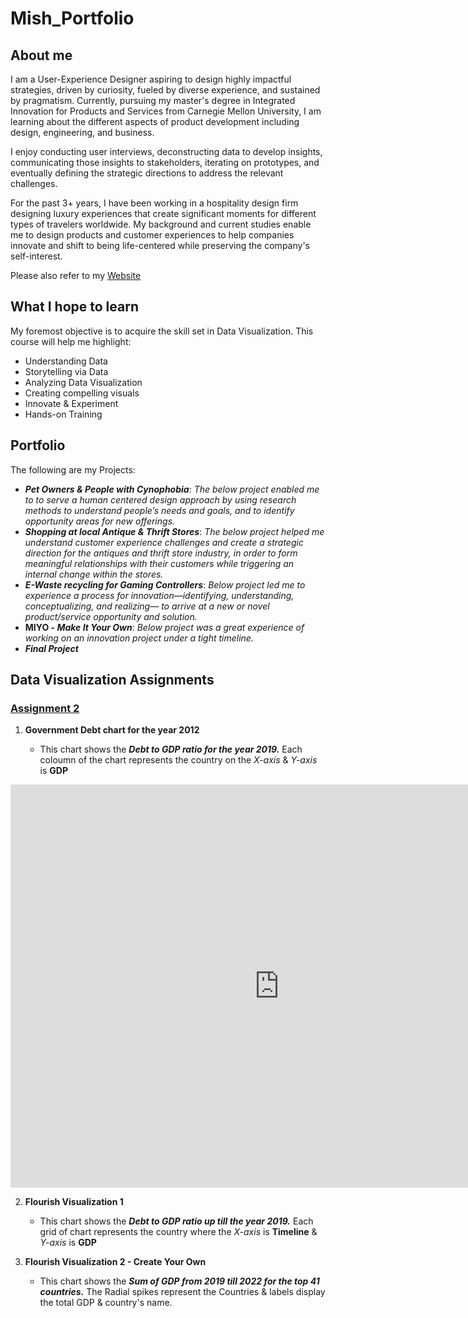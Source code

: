 # Mish_Portfolio
## About me
I am a User-Experience Designer aspiring to design highly impactful strategies, driven by curiosity, fueled by diverse experience, and sustained by pragmatism. Currently, pursuing my master's degree in Integrated Innovation for Products and Services from Carnegie Mellon University, I am learning about the different aspects of product development including design, engineering, and business.

I enjoy conducting user interviews, deconstructing data to develop insights, communicating those insights to stakeholders, iterating on prototypes, and eventually defining the strategic directions to address the relevant challenges.      

For the past 3+ years, I have been working in a hospitality design firm designing luxury experiences that create significant moments for different types of travelers worldwide. My background and current studies enable me to design products and customer experiences to help companies innovate and shift to being life-centered while preserving the company's self-interest.

Please also refer to my [Website](https://www.misaripatel.com/)

## What I hope to learn

My foremost objective is to acquire the skill set in Data Visualization.  This course will help me highlight:
* Understanding Data
* Storytelling via Data
* Analyzing Data Visualization
* Creating compelling visuals
* Innovate & Experiment
* Hands-on Training
  
## Portfolio
The following are my Projects:
* ***Pet Owners & People with Cynophobia***: _The below project enabled me to to serve a human centered design approach by using research methods to understand people’s needs and goals, and to identify opportunity areas for new offerings._
* ***Shopping at local Antique & Thrift Stores***: _The below project helped me understand customer experience challenges and create a strategic direction for the antiques and thrift store industry, in order to form meaningful relationships with their customers while triggering an internal change within the stores._
* ***E-Waste recycling for Gaming Controllers***: _Below project led me to experience a process for innovation—identifying, understanding, conceptualizing, and realizing— to arrive at a new or novel product/service opportunity and solution._
* **MIYO - _Make It Your Own_**: _Below project was a great experience of  working on an innovation project under a tight timeline._
* ***Final Project***

## Data Visualization Assignments
### [Assignment 2](tlngstrydataasgn2)

1. **Government Debt chart for the year 2012**

   * This chart shows the ***Debt to GDP ratio for the year 2019.***  Each coloumn of the chart represents the country on the *X-axis* & *Y-axis* is **GDP**
 <iframe src="https://data.oecd.org/chart/7biT" width="860" height="645" style="border: 0" mozallowfullscreen="true" webkitallowfullscreen="true" allowfullscreen="true"><a href="https://data.oecd.org/chart/7biT" target="_blank">OECD Chart: General government debt, Total, % of GDP, Annual, 2019</a></iframe>

2. **Flourish Visualization 1**

   * This chart shows the ***Debt to GDP ratio up till the year 2019.***  Each grid of chart represents the country where the *X-axis* is **Timeline** & *Y-axis* is **GDP**
 <div class="flourish-embed flourish-chart" data-src="visualisation/14987848"><script src="https://public.flourish.studio/resources/embed.js"></script></div>

 3. **Flourish Visualization 2 - Create Your Own**

    * This chart shows the ***Sum of GDP from 2019 till 2022 for the top 41 countries.***  The Radial spikes represent the Countries & labels display the total GDP & country's name.
<div class="flourish-embed flourish-hierarchy" data-src="visualisation/14988185"><script src="https://public.flourish.studio/resources/embed.js"></script></div>
